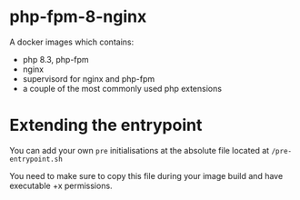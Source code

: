# php-fpm-8-nginx

A docker images which contains:
* php 8.3, php-fpm
* nginx
* supervisord for nginx and php-fpm
* a couple of the most commonly used php extensions

# Extending the entrypoint

You can add your own `pre` initialisations at the absolute file located at  `/pre-entrypoint.sh`

You need to make sure to copy this file during your image build and have executable +x permissions.
